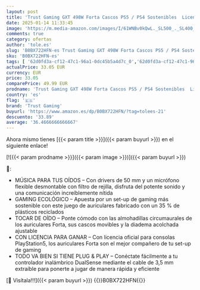 ```yaml
---
layout: post
title: 'Trust Gaming GXT 498W Forta Cascos PS5 / PS4 Sostenibles  Licencia Oficial para Playstation 5  Drivers de 50 mm  Diadema Regulable  Micrófono Extraíble  Auriculares Gaming  Cable de 1.2 m  Blanco'
date: 2025-01-14 11:33:45
image: 'https://m.media-amazon.com/images/I/61WNBv0kQwL._SL500_._SL400_.jpg'
comments: true
category: ofertas
author: 'tole.es'
slug: 'B0BX722HFN-es Trust Gaming GXT 498W Forta Cascos PS5 / PS4 Sostenibles...'
sku: 'B0BX722HFN-es'
tags: [ '62d0fd3a-cf12-47c1-96a1-0dc45b5a4d7c_0','62d0fd3a-cf12-47c1-96a1-0dc45b5a4d7c_3301','62d0fd3a-cf12-47c1-96a1-0dc45b5a4d7c_5501','856628d6-bd06-44c9-8556-c5cb75f77e2b_0','856628d6-bd06-44c9-8556-c5cb75f77e2b_3701','Accesorios','Accesorios para PlayStation 5','Arborist Merchandising Root','Auriculares para PlayStation 5','Hardware y juegos para PlayStation 5','Informática','PC Accesorios','Self Service','Special Features Stores','Videojuegos','playstation','ps4','ps5','trust gaming','🇪🇸', ]
actualPrice: 33.05 EUR
currency: EUR
price: 33.05
comparePrice: 49.99 EUR
prodname: 'Trust Gaming GXT 498W Forta Cascos PS5 / PS4 Sostenibles  Licencia Oficial para Playstation 5  Drivers de 50 mm  Diadema Regulable  Micrófono Extraíble  Auriculares Gaming  Cable de 1.2 m  Blanco'
country: 'es'
flag: '🇪🇸'
brand: 'Trust Gaming'
buyurl: 'https://www.amazon.es/dp/B0BX722HFN/?tag=tolees-21'
descuento: '33.89'
average: '36.4666666666667'
---
```


Ahora mismo tienes [{{< param title >}}]({{< param buyurl >}}) en el siguiente enlace!

[![{{< param prodname >}}]({{< param image >}})]({{< param buyurl >}})

🔎:

- MÚSICA PARA TUS OÍDOS – Con drivers de 50 mm y un micrófono flexible desmontable con filtro de rejilla, disfruta del potente sonido y una comunicación increíblemente nítida
- GAMING ECOLÓGICO – Apuesta por un set-up de gaming más sostenible con este juego de auriculares fabricado con un 35 % de plásticos reciclados
- TOCAR DE OÍDO – Ponte cómodo con las almohadillas circumaurales de los auriculares Forta, sus cascos movibles y la diadema acolchada ajustable
- CON LICENCIA PARA GANAR – Con licencia oficial para consolas PlayStation5, los auriculares Forta son el mejor compañero de tu set-up de gaming
- TODO VA BIEN SI TIENE PLUG & PLAY – Conéctate fácilmente a tu controlador inalámbrico DualSense mediante el cable de 3,5 mm extraíble para ponerte a jugar de manera rápida y eficiente

[🛒 Visítala!!!]({{< param buyurl >}})
{{<world>}}B0BX722HFN{{</world>}}
